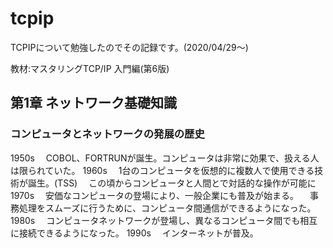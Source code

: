 # tcpip
TCPIPについて勉強したのでその記録です。(2020/04/29～)

教材:マスタリングTCP/IP 入門編(第6版)

## 第1章 ネットワーク基礎知識

### コンピュータとネットワークの発展の歴史
1950s
　COBOL、FORTRUNが誕生。コンピュータは非常に効果で、扱える人は限られていた。
1960s
　1台のコンピュータを仮想的に複数人で使用できる技術が誕生。(TSS)
　この頃からコンピュータと人間とで対話的な操作が可能に
1970s
　安価なコンピュータの登場により、一般企業にも普及が始まる。
　事務処理をスムーズに行うために、コンピュータ間通信ができるようになった。
1980s
　コンピュータネットワークが登場し、異なるコンピュータ間でも相互に接続できるようになった。
1990s
　インターネットが普及。
